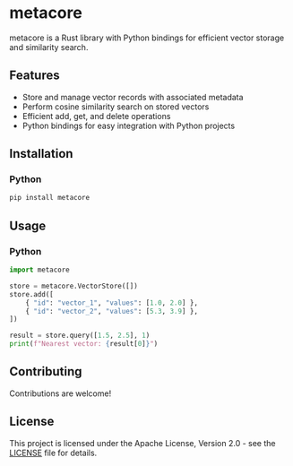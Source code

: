 # metacore

metacore is a Rust library with Python bindings for efficient vector storage and similarity search.

## Features

- Store and manage vector records with associated metadata
- Perform cosine similarity search on stored vectors
- Efficient add, get, and delete operations
- Python bindings for easy integration with Python projects

## Installation

### Python

```bash
pip install metacore
```

## Usage

### Python

```python
import metacore

store = metacore.VectorStore([])
store.add([
    { "id": "vector_1", "values": [1.0, 2.0] },
    { "id": "vector_2", "values": [5.3, 3.9] },
])

result = store.query([1.5, 2.5], 1)
print(f"Nearest vector: {result[0]}")
```

## Contributing

Contributions are welcome!

## License

This project is licensed under the Apache License, Version 2.0 - see the [LICENSE](LICENSE) file for details.


